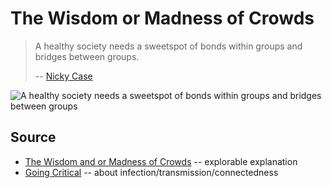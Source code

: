 ﻿# The Wisdom or Madness of Crowds


> A healthy society needs a sweetspot of bonds within groups and bridges between groups.
>
> -- [Nicky Case](https://ncase.me/crowds/)


![A healthy society needs a sweetspot of bonds within groups and bridges between groups](The_Wisdom_and_or_Madness_of_Crowds.png)



## Source

* [The Wisdom and or Madness of Crowds](https://ncase.me/crowds/) -- explorable explanation
* [Going Critical](https://www.meltingasphalt.com/interactive/going-critical/) -- about infection/transmission/connectedness